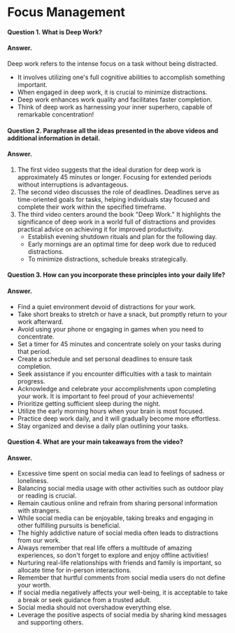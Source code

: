 # Focus Management

#### Question 1. What is Deep Work?
#### Answer.
Deep work refers to the intense focus on a task without being distracted.
* It involves utilizing one's full cognitive abilities to accomplish something important.
* When engaged in deep work, it is crucial to minimize distractions.
* Deep work enhances work quality and facilitates faster completion.
* Think of deep work as harnessing your inner superhero, capable of remarkable concentration!

#### Question 2. Paraphrase all the ideas presented in the above videos and additional information in detail.
#### Answer.
1. The first video suggests that the ideal duration for deep work is approximately 45 minutes or longer. Focusing for extended periods without interruptions is advantageous.
2. The second video discusses the role of deadlines. Deadlines serve as time-oriented goals for tasks, helping individuals stay focused and complete their work within the specified timeframe.
3. The third video centers around the book "Deep Work." It highlights the significance of deep work in a world full of distractions and provides practical advice on achieving it for improved productivity.
    * Establish evening shutdown rituals and plan for the following day.
    * Early mornings are an optimal time for deep work due to reduced distractions.
    * To minimize distractions, schedule breaks strategically.

#### Question 3. How can you incorporate these principles into your daily life?
#### Answer.
* Find a quiet environment devoid of distractions for your work.
* Take short breaks to stretch or have a snack, but promptly return to your work afterward.
* Avoid using your phone or engaging in games when you need to concentrate.
* Set a timer for 45 minutes and concentrate solely on your tasks during that period.
* Create a schedule and set personal deadlines to ensure task completion.
* Seek assistance if you encounter difficulties with a task to maintain progress.
* Acknowledge and celebrate your accomplishments upon completing your work. It is important to feel proud of your achievements!
* Prioritize getting sufficient sleep during the night.
* Utilize the early morning hours when your brain is most focused.
* Practice deep work daily, and it will gradually become more effortless.
* Stay organized and devise a daily plan outlining your tasks.

#### Question 4. What are your main takeaways from the video?
#### Answer.
* Excessive time spent on social media can lead to feelings of sadness or loneliness.
* Balancing social media usage with other activities such as outdoor play or reading is crucial.
* Remain cautious online and refrain from sharing personal information with strangers.
* While social media can be enjoyable, taking breaks and engaging in other fulfilling pursuits is beneficial.
* The highly addictive nature of social media often leads to distractions from our work.
* Always remember that real life offers a multitude of amazing experiences, so don't forget to explore and enjoy offline activities!
* Nurturing real-life relationships with friends and family is important, so allocate time for in-person interactions.
* Remember that hurtful comments from social media users do not define your worth.
* If social media negatively affects your well-being, it is acceptable to take a break or seek guidance from a trusted adult.
* Social media should not overshadow everything else.
* Leverage the positive aspects of social media by sharing kind messages and supporting others.